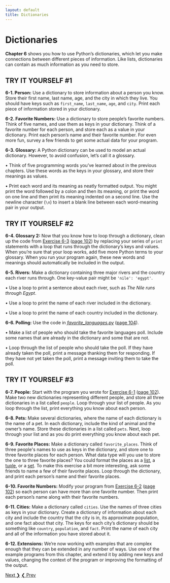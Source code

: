```yaml
---
layout: default
title: Dictionaries
---
```


# Dictionaries

**Chapter 6** shows you how to use Python’s
dictionaries, which let you make connections between different pieces of
information. Like lists, dictionaries can contain as much information as
you need to store.

TRY IT YOURSELF \#1
-------------------

<span id="ch6exe1"></span>**6-1. Person:** Use a dictionary to store
information about a person you know. Store their first name, last name,
age, and the city in which they live. You should have keys such as
`first_name`, `last_name`, `age`, and `city`. Print each piece of
information stored in your dictionary.

<span id="ch6exe2"></span>**6-2. Favorite Numbers:** Use a dictionary to
store people’s favorite numbers. Think of five names, and use them as
keys in your dictionary. Think of a favorite number for each person, and
store each as a value in your dictionary. Print each person’s name and
their favorite number. For even more fun, survey a few friends to get
some actual data for your program.

<span id="ch6exe3"></span>**6-3. Glossary:** A Python dictionary can be
used to model an actual dictionary. However, to avoid confusion, let’s
call it a glossary.

• Think of five programming words you’ve learned about in the previous
chapters. Use these words as the keys in your glossary, and store their
meanings as values.

• Print each word and its meaning as neatly formatted output. You might
print the word followed by a colon and then its meaning, or print the
word on one line and then print its meaning indented on a second line.
Use the newline character (`\n`) to insert a blank line between each
word-meaning pair in your output.

TRY IT YOURSELF \#2
-------------------

<span id="ch6exe4"></span>**6-4. Glossary 2:** Now that you know how to
loop through a dictionary, clean up the code from [Exercise
6-3](#ch6exe3) ([page 102](#page_102)) by replacing your series of
`print` statements with a loop that runs through the dictionary’s keys
and values. When you’re sure that your loop works, add five more Python
terms to your glossary. When you run your program again, these new words
and meanings should automatically be included in the output.

<span id="ch6exe5"></span>**6-5. Rivers:** Make a dictionary containing
three major rivers and the country each river runs through. One
key-value pair might be `'nile': 'egypt'`.

• Use a loop to print a sentence about each river, such as *The Nile
runs through Egypt*.

• Use a loop to print the name of each river included in the dictionary.

• Use a loop to print the name of each country included in the
dictionary.

<span id="ch6exe6"></span>**6-6. Polling:** Use the code in
[*favorite_languages.py*](favorite_languages.py) ([page 104](#page_104)).

• Make a list of people who should take the favorite languages poll.
Include some names that are already in the dictionary and some that are
not.

• Loop through the list of people who should take the poll. If they have
already taken the poll, print a message thanking them for responding. If
they have not yet taken the poll, print a message inviting them to take
the poll.

TRY IT YOURSELF \#3
-------------------

<span id="ch6exe7"></span>**6-7. People:** Start with the program you
wrote for [Exercise 6-1](#ch6exe1) ([page 102](#page_102)). Make two new
dictionaries representing different people, and store all three
dictionaries in a list called `people`. Loop through your list of
people. As you loop through the list, print everything you know about
each person.

<span id="page_115"></span><span id="ch6exe8"></span>**6-8. Pets:** Make
several dictionaries, where the name of each dictionary is the name of a
pet. In each dictionary, include the kind of animal and the owner’s
name. Store these dictionaries in a list called `pets`. Next, loop
through your list and as you do print everything you know about each
pet.

<span id="ch6exe9"></span>**6-9. Favorite Places:** Make a dictionary
called `favorite_places`. Think of three people's names to use as keys
 in the dictionary, and store one to three favorite places for each
person. What data type will you use to store the one to three
favorite places? You could format the places as a [list](https://en.wikiversity.org/wiki/Python_Concepts/Lists), a [tuple](https://en.wikiversity.org/wiki/Python_Concepts/Tuples), or a [set](https://en.wikiversity.org/wiki/Python_Concepts/Sets). To
make this exercise a bit more interesting, ask some friends to name a
few of their favorite places. Loop through the dictionary, and print
each person’s name and their favorite places.

<span id="ch6exe10"></span>**6-10. Favorite Numbers:** Modify your
program from [Exercise 6-2](#ch6exe2) ([page 102](#page_102)) so each
person can have more than one favorite number. Then print each person’s
name along with their favorite numbers.

<span id="ch6exe11"></span>**6-11. Cities:** Make a dictionary called
`cities`. Use the names of three cities as keys in your dictionary.
Create a dictionary of information about each city and include the
country that the city is in, its approximate population, and one fact
about that city. The keys for each city’s dictionary should be something
like `country`, `population`, and `fact`. Print the name of each city
and all of the information you have stored about it.

<span id="ch6exe12"></span>**6-12. Extensions:** We’re now working with
examples that are complex enough that they can be extended in any number
of ways. Use one of the example programs from this chapter, and extend
it by adding new keys and values, changing the context of the program or
improving the formatting of the output.


<span align="right"><a href='../chapter_07/README.md'>Next &#10095;</span></a>
<a href='../chapter_05/README.md'><span align="left">&#10094; Prev</span></a>
